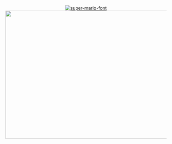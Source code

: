 
<div align="center">
<a href="https://fontmeme.com/super-mario-font/"><img src="https://fontmeme.com/permalink/230502/1743091a5c6c46bf315c06566513fc60.png" alt="super-mario-font" border="0"></a>
</div>
<div align="center">
<img src="https://user-images.githubusercontent.com/102558203/235566861-ad3aeb8a-07c2-4b6b-83db-0803897e9d88.jpeg" width="600" height="400"/>
</div>
